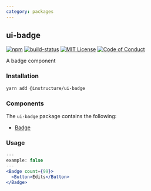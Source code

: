 ```yaml
---
category: packages
---
```


## ui-badge

[![npm][npm]][npm-url]
[![build-status][build-status]][build-status-url]
[![MIT License][license-badge]][LICENSE]
[![Code of Conduct][coc-badge]][coc]

A badge component

### Installation

```sh
yarn add @instructure/ui-badge
```

### Components
The `ui-badge` package contains the following:
- [Badge](#Badge)

### Usage
```jsx
---
example: false
---
<Badge count={99}>
  <Button>Edits</Button>
</Badge>
```

[npm]: https://img.shields.io/npm/v/@instructure/ui-badge.svg
[npm-url]: https://npmjs.com/package/@instructure/ui-badge

[build-status]: https://travis-ci.org/instructure/instructure-ui.svg?branch=master
[build-status-url]: https://travis-ci.org/instructure/instructure-ui "Travis CI"

[license-badge]: https://img.shields.io/npm/l/instructure-ui.svg?style=flat-square
[license]: https://github.com/instructure/instructure-ui/blob/master/LICENSE

[coc-badge]: https://img.shields.io/badge/code%20of-conduct-ff69b4.svg?style=flat-square
[coc]: https://github.com/instructure/instructure-ui/blob/master/CODE_OF_CONDUCT.md
